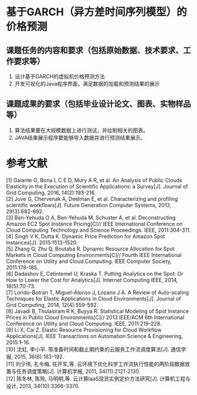 # 基于GARCH（异方差时间序列模型）的价格预测

## 课题任务的内容和要求（包括原始数据、技术要求、工作要求等）
1. 设计基于GARCH的虚拟机价格预测方法<br />
2. 开发可视化的Java程序界面，满足数据的加载和预测结果的展示<br />

## 课题成果的要求（包括毕业设计论文、图表、实物样品等）
1. 算法结果要在大规模数据上进行测试，并绘制相关的图表。<br />
2. JAVA结果展示程序要能够导入数据并进行预测结果展示。<br />

# 参考文献
[1] Galante G, Bona L C E D, Mury A R, et al. An Analysis of Public Clouds Elasticity in the Execution of Scientific Applications: a Survey[J]. Journal of Grid Computing, 2016, 14(2):193-216.<br />
[2] Juve G, Chervenak A, Deelman E, et al. Characterizing and profiling scientific workflows[J]. Future Generation Computer Systems, 2013, 29(3):682-692.<br />
[3] Ben-Yehuda O A, Ben-Yehuda M, Schuster A, et al. Deconstructing Amazon EC2 Spot Instance Pricing[C]// IEEE International Conference on Cloud Computing Technology and Science Proceedings. IEEE, 2011:304-311.<br />
[4] Singh V K, Dutta K. Dynamic Price Prediction for Amazon Spot Instances[J]. 2015:1513-1520.<br />
[5] Zhang Q, Zhu Q, Boutaba R. Dynamic Resource Allocation for Spot Markets in Cloud Computing Environments[C]// Fourth IEEE International Conference on Utility and Cloud Computing. IEEE Computer Society, 2011:178-185.<br />
[6] Dadashov E, Cetintemel U, Kraska T. Putting Analytics on the Spot: Or How to Lower the Cost for Analytics[J]. Internet Computing IEEE, 2014, 18(5):70-73.<br />
[7] Lorido-Botran T, Miguel-Alonso J, Lozano J A. A Review of Auto-scaling Techniques for Elastic Applications in Cloud Environments[J]. Journal of Grid Computing, 2014, 12(4):559-592.<br />
[8] Javadi B, Thulasiram R K, Buyya R. Statistical Modeling of Spot Instance Prices in Public Cloud Environments[C]// 2013 IEEE/ACM 6th International Conference on Utility and Cloud Computing. IEEE, 2011:219-228.<br />
[9] Li X, Cai Z. Elastic Resource Provisioning for Cloud Workflow Applications[J]. IEEE Transactions on Automation Science & Engineering, 2015:1-16.<br />
[10] 沈虹, 李小平. 带准备时间和截止期约束的云服务工作流调度算法[J]. 通信学报, 2015, 36(6):183-192.<br />
[11] 刘少伟, 孔令梅, 任开军,等. 云环境下优化科学工作流执行性能的两阶段数据放置与任务调度策略[J]. 计算机学报, 2011, 34(11):2121-2130.<br />
[12] 陈冬林, 陈玲, 马明明,等. 云计算IaaS现货实例定价方法研究[J]. 计算机工程与设计, 2013, 34(10):3366-3370.